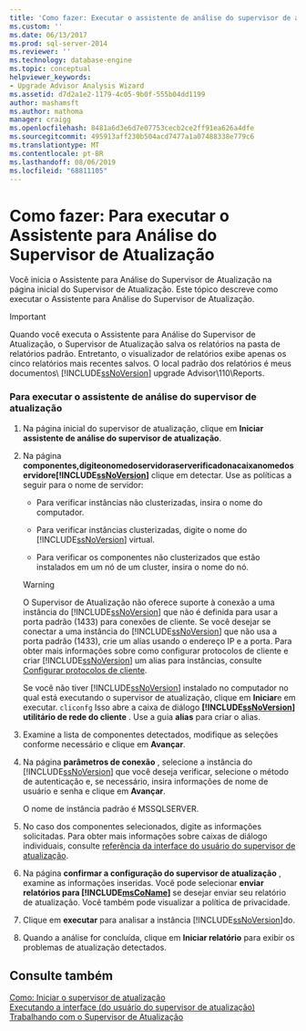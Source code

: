 ```yaml
---
title: 'Como fazer: Executar o assistente de análise do supervisor de atualização | Microsoft Docs'
ms.custom: ''
ms.date: 06/13/2017
ms.prod: sql-server-2014
ms.reviewer: ''
ms.technology: database-engine
ms.topic: conceptual
helpviewer_keywords:
- Upgrade Advisor Analysis Wizard
ms.assetid: d7d2a1e2-1179-4c05-9b0f-555b04dd1199
author: mashamsft
ms.author: mathoma
manager: craigg
ms.openlocfilehash: 8481a6d3e6d7e07753cecb2ce2ff91ea626a4dfe
ms.sourcegitcommit: 495913aff230b504acd7477a1a07488338e779c6
ms.translationtype: MT
ms.contentlocale: pt-BR
ms.lasthandoff: 08/06/2019
ms.locfileid: "68811105"
---
```

# <a name="how-to-run-the-upgrade-advisor-analysis-wizard"></a>Como fazer: Para executar o Assistente para Análise do Supervisor de Atualização
  Você inicia o Assistente para Análise do Supervisor de Atualização na página inicial do Supervisor de Atualização. Este tópico descreve como executar o Assistente para Análise do Supervisor de Atualização.  
  
> [!IMPORTANT]
>  Quando você executa o Assistente para Análise do Supervisor de Atualização, o Supervisor de Atualização salva os relatórios na pasta de relatórios padrão. Entretanto, o visualizador de relatórios exibe apenas os cinco relatórios mais recentes salvos. O local padrão dos relatórios é meus documentos\\ [!INCLUDE[ssNoVersion](../../includes/ssnoversion-md.md)] upgrade Advisor\110\Reports.  
  
### <a name="to-run-the-upgrade-advisor-analysis-wizard"></a>Para executar o assistente de análise do supervisor de atualização  
  
1.  Na página inicial do supervisor de atualização, clique em **Iniciar assistente de análise do supervisor de atualização**.  
  
2.  Na página **componentes,digiteonomedoservidoraserverificadonacaixanomedoservidore[!INCLUDE[ssNoVersion](../../includes/ssnoversion-md.md)]** clique em detectar. Use as políticas a seguir para o nome de servidor:  
  
    -   Para verificar instâncias não clusterizadas, insira o nome do computador.  
  
    -   Para verificar instâncias clusterizadas, digite o nome do [!INCLUDE[ssNoVersion](../../includes/ssnoversion-md.md)] virtual.  
  
    -   Para verificar os componentes não clusterizados que estão instalados em um nó de um cluster, insira o nome do nó.  
  
    > [!WARNING]  
    >  O Supervisor de Atualização não oferece suporte à conexão a uma instância do [!INCLUDE[ssNoVersion](../../includes/ssnoversion-md.md)] que não é definida para usar a porta padrão (1433) para conexões de cliente. Se você desejar se conectar a uma instância do [!INCLUDE[ssNoVersion](../../includes/ssnoversion-md.md)] que não usa a porta padrão (1433), crie um alias usando o endereço IP e a porta. Para obter mais informações sobre como configurar protocolos de cliente e criar [!INCLUDE[ssNoVersion](../../includes/ssnoversion-md.md)] um alias para instâncias, consulte [Configurar protocolos de cliente](../../database-engine/configure-windows/configure-client-protocols.md).  
    >   
    >  Se você não tiver [!INCLUDE[ssNoVersion](../../includes/ssnoversion-md.md)] instalado no computador no qual está executando o supervisor de atualização, clique em **Iniciar**e em executar. `cliconfg` Isso abre a caixa de diálogo  **[!INCLUDE[ssNoVersion](../../includes/ssnoversion-md.md)] utilitário de rede do cliente** . Use a guia **alias** para criar o alias.  
  
3.  Examine a lista de componentes detectados, modifique as seleções conforme necessário e clique em **Avançar**.  
  
4.  Na página **parâmetros de conexão** , selecione a instância do [!INCLUDE[ssNoVersion](../../includes/ssnoversion-md.md)] que você deseja verificar, selecione o método de autenticação e, se necessário, insira informações de nome de usuário e senha e clique em **Avançar**.  
  
     O nome de instância padrão é MSSQLSERVER.  
  
5.  No caso dos componentes selecionados, digite as informações solicitadas. Para obter mais informações sobre caixas de diálogo individuais, consulte [referência da interface do usuário do supervisor de atualização](../../../2014/sql-server/install/upgrade-advisor-user-interface-reference.md).  
  
6.  Na página **confirmar a configuração do supervisor de atualização** , examine as informações inseridas. Você pode selecionar **enviar relatórios para [!INCLUDE[msCoName](../../includes/msconame-md.md)]**  se desejar enviar seu relatório de atualização. Você também pode visualizar a política de privacidade.  
  
7.  Clique em **executar** para analisar a instância [!INCLUDE[ssNoVersion](../../includes/ssnoversion-md.md)]do.  
  
8.  Quando a análise for concluída, clique em **Iniciar relatório** para exibir os problemas de atualização detectados.  
  
## <a name="see-also"></a>Consulte também  
 [Como: Iniciar o supervisor de atualização](../../../2014/sql-server/install/how-to-launch-upgrade-advisor.md)   
 [Executando a interface &#40;do usuário do supervisor de atualização&#41;](../../../2014/sql-server/install/running-upgrade-advisor-user-interface.md)   
 [Trabalhando com o Supervisor de Atualização](../../../2014/sql-server/install/working-with-upgrade-advisor.md)  
  
  
